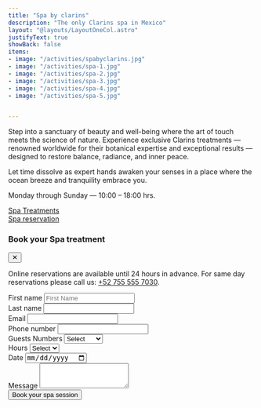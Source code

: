 ```yaml
---
title: "Spa by clarins"
description: "The only Clarins spa in Mexico"
layout: "@layouts/LayoutOneCol.astro"
justifyText: true
showBack: false
items:
- image: "/activities/spabyclarins.jpg"
- image: "/activities/spa-1.jpg"
- image: "/activities/spa-2.jpg"
- image: "/activities/spa-3.jpg"
- image: "/activities/spa-4.jpg"
- image: "/activities/spa-5.jpg"


---
```


<div class="grid gap-6">
  <p>Step into a sanctuary of beauty and well-being where the art of touch meets the science of nature. Experience exclusive Clarins treatments — renowned worldwide for their botanical expertise and exceptional results — designed to restore balance, radiance, and inner peace.</p>
  <p>Let time dissolve as expert hands awaken your senses in a place where the ocean breeze and tranquility embrace you.</p>
  <p class="text-xl font-bold">Monday through Sunday — 10:00 – 18:00 hrs.</p>
  <div class="flex flex-wrap mt-8 gap-4 justify-center">
    <div class="relative">
      <a href="/menu_spa.pdf" target="_blank" class="bg-black/90 font-semibold uppercase py-3 px-6 text-white hover:bg-black/60">Spa Treatments</a>
    </div>
    <div class="relative mt-6 md:mt-0">
      <a href="#" id="spaReservationBtn" onclick="document.getElementById('spaReservationPopup').classList.remove('hidden'); return false;" class="bg-black/90 font-semibold uppercase py-3 px-6 text-white hover:bg-black/60">Spa reservation</a>
    </div>
  </div>
</div>

<!-- Spa Reservation Popup -->
<div id="spaReservationPopup" class="hidden fixed z-50 inset-0 bg-black bg-opacity-50 overflow-y-auto h-full w-full" onclick="if(event.target===this){this.classList.add('hidden');}">
  <div class="relative top-20 mx-auto p-5 border -mt-8 max-w-4xl shadow-lg rounded-md bg-white">
    <div class="mt-3 text-center ">
      <h3 class="text-3xl  md:text-5xl leading-6  font-bold">Book your Spa treatment</h3>
      <button onclick="document.getElementById('spaReservationPopup').classList.add('hidden')" class="absolute right-4 top-4 text-black/70 hover:text-black">✕</button>
      <div class="mt-2 px-7 py-3">
        <p class="text-sm md:text-base max-w-xl mx-auto text-balance mb-4 text-black/90">
          Online reservations are available until 24 hours in advance. For same day reservations please call us: <a href="tel:+527555557030">+52 755 555 7030</a>.
        </p>
        <form id="spaReservationForm" class="space-y-4  max-w-3xl mx-auto">
  <div class="grid md:grid-cols-2 gap-4">
    <div>
      <label for="firstName" class="text-base text-left font-medium text-black/90 block">First name</label>
      <input type="text" id="firstName" placeholder="First Name" name="firstName" required class="border border-black/60 p-2 w-full text-gray-500">
    </div>
    <div>
      <label for="lastName" class="text-base text-left font-medium text-black/90 block">Last name</label>
      <input type="text" id="lastName" name="lastName" required class="border border-black/60 p-2 w-full text-gray-500">
    </div>
  </div>
  
  <div class="grid md:grid-cols-2 gap-4">
    <div>
      <label for="email" class="text-base text-left font-medium text-black/90 block">Email</label>
      <input type="email" id="email" name="email" required class="border border-black/60 p-2 w-full text-gray-500">
    </div>
    <div>
      <label for="phone" class="text-base text-left font-medium text-black/90 block">Phone number</label>
      <input type="tel" id="phone" name="phone" required class="border border-black/60 p-2 w-full text-gray-500">
    </div>
  </div>
  
  <div class="grid md:grid-cols-3 gap-4">
    <div>
      <label for="guests" class="text-base text-left font-medium text-black/90 block">Guests Numbers</label>
      <select id="guests" name="guests" required class="border border-black/60 p-2 w-full text-gray-500">
        <option value="">Select</option>
        <option value="1">1</option>
        <option value="2">2</option>
        <option value="3">3</option>
        <option value="4">4</option>
        <option value="5">5</option>
        <option value="6">6</option>
        <option value="7">7</option>
        <option value="8">8</option>
        <option value="9">9</option>
        <option value="10">10</option>
        <option value="10+">10+ more</option>
      </select>
    </div>
    <div>
      <label for="hours" class="text-base text-left font-medium text-black/90 block">Hours</label>
      <select id="hours" name="hours" required class="border border-black/60 p-2 w-full text-gray-500">
        <option value="">Select</option>
        <option value="10">10 h</option>
        <option value="11">11 h</option>
        <option value="12">12 h</option>
        <option value="13">13 h</option>
        <option value="14">14 h</option>
        <option value="15">15 h</option>
        <option value="16">16 h</option>
        <option value="17">17 h</option>
        <option value="18">18 h</option>
      </select>
    </div>
    <div>
      <label for="date" class="text-base text-left font-medium text-black/90 block">Date</label>
      <input type="date" id="date" name="date" required class="border border-black/60 p-2 w-full text-gray-500">
    </div>
  </div>
  
  <div>
    <label for="message" class="text-base text-left font-medium text-black/90 block">Message</label>
    <textarea id="message" name="message" rows="3" class="border border-black/60 p-2 w-full text-gray-500"></textarea>
  </div>
  
  <button type="submit" class="bg-black/90 font-semibold uppercase py-3 px-6 text-white hover:bg-black/60">
    Book your spa session
  </button>
</form>
      </div>
    </div>
  </div>
</div>

<script>
  function initSpaReservation() {
    const popup = document.getElementById("spaReservationPopup");
    const openButton = document.getElementById("spaReservationBtn");
    const form = document.getElementById("spaReservationForm");

    if (openButton) {
      openButton.addEventListener('click', (e) => {
        e.preventDefault();
        popup.classList.remove('hidden');
      });
    }

    if (popup) {
      popup.addEventListener('click', (e) => {
        if (e.target === popup) {
          popup.classList.add('hidden');
        }
      });
    }

    if (form) {
      form.addEventListener('submit', (e) => {
        e.preventDefault();
        // Here you would typically send the form data to a server
        console.log("Form submitted");
        popup.classList.add('hidden');
      });
    }
  }

  // Kept for safety; clickable handler is inline now
  if (document.readyState === 'loading') {
    document.addEventListener('DOMContentLoaded', initSpaReservation);
  } else { initSpaReservation(); }
</script>
